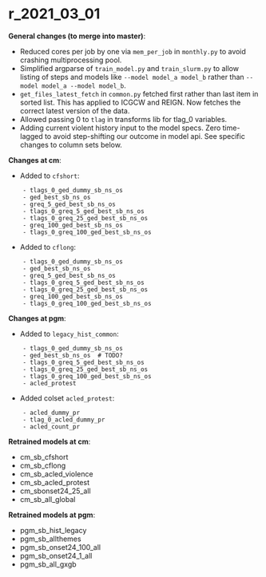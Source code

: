 # r_2021_03_01

**General changes (to merge into master)**:
* Reduced cores per job by one via `mem_per_job` in `monthly.py` to avoid crashing multiprocessing pool.
* Simplified argparse of `train_model.py` and `train_slurm.py` to allow listing of steps and models like `--model model_a model_b` rather than `--model model_a --model model_b`.
* `get_files_latest_fetch` in `common.py` fetched first rather than last item in sorted list. This has applied to ICGCW and REIGN. Now fetches the correct latest version of the data.
* Allowed passing 0 to `tlag` in transforms lib for tlag_0 variables.
* Adding current violent history input to the model specs. Zero time-lagged to avoid step-shifting our outcome in model api. See specific changes to column sets below.

**Changes at cm**:
* Added to `cfshort`:
```
    - tlags_0_ged_dummy_sb_ns_os
    - ged_best_sb_ns_os
    - greq_5_ged_best_sb_ns_os
    - tlags_0_greq_5_ged_best_sb_ns_os
    - tlags_0_greq_25_ged_best_sb_ns_os
    - greq_100_ged_best_sb_ns_os
    - tlags_0_greq_100_ged_best_sb_ns_os
```
* Added to `cflong`:
```
    - tlags_0_ged_dummy_sb_ns_os
    - ged_best_sb_ns_os
    - greq_5_ged_best_sb_ns_os
    - tlags_0_greq_5_ged_best_sb_ns_os
    - tlags_0_greq_25_ged_best_sb_ns_os
    - greq_100_ged_best_sb_ns_os
    - tlags_0_greq_100_ged_best_sb_ns_os
```

**Changes at pgm**:

* Added to `legacy_hist_common`:
```
    - tlags_0_ged_dummy_sb_ns_os
    - ged_best_sb_ns_os  # TODO?
    - tlags_0_greq_5_ged_best_sb_ns_os
    - tlags_0_greq_25_ged_best_sb_ns_os
    - tlags_0_greq_100_ged_best_sb_ns_os
    - acled_protest
```
* Added colset `acled_protest`:
```
    - acled_dummy_pr
    - tlag_0_acled_dummy_pr
    - acled_count_pr
```


**Retrained models at cm**:
* cm_sb_cfshort
* cm_sb_cflong
* cm_sb_acled_violence
* cm_sb_acled_protest 
* cm_sbonset24_25_all
* cm_sb_all_global


**Retrained models at pgm**:
* pgm_sb_hist_legacy
* pgm_sb_allthemes
* pgm_sb_onset24_100_all
* pgm_sb_onset24_1_all
* pgm_sb_all_gxgb